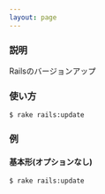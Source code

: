 ```yaml
---
layout: page
---
```

### 説明
Railsのバージョンアップ

### 使い方
    $ rake rails:update

### 例
#### 基本形(オプションなし)
    $ rake rails:update